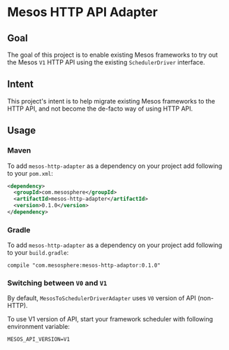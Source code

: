 # Mesos HTTP API Adapter

## Goal
The goal of this project is to enable existing Mesos frameworks to try out the Mesos `V1` HTTP API using the existing `SchedulerDriver` interface.

## Intent
This project's intent is to help migrate existing Mesos frameworks to the HTTP API, and not become the de-facto way of using HTTP API.

## Usage

### Maven

To add `mesos-http-adapter` as a dependency on your project add following to your `pom.xml`:
```xml
<dependency>
  <groupId>com.mesosphere</groupId>
  <artifactId>mesos-http-adapter</artifactId>
  <version>0.1.0</version>
</dependency>
```

### Gradle

To add `mesos-http-adapter` as a dependency on your project add following to your `build.gradle`:

```
compile "com.mesosphere:mesos-http-adaptor:0.1.0"
```

### Switching between `V0` and `V1`

By default, `MesosToSchedulerDriverAdapter` uses `V0` version of API (non-HTTP). 

To use V1 version of API, start your framework scheduler with following environment variable:

`MESOS_API_VERSION=V1`
